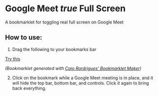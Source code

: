 # Google Meet _true_ Full Screen

A bookmarklet for toggling real full screen on Google Meet

## How to use:

1. Drag the following to your bookmarks bar

[Try this](javascript:(function()%7Bconst%20jsCtrlId%20%3D%20'hVZhab'%3B%20for%20(const%20controller%20of%20document.querySelectorAll(%60%5Bjscontroller%3D%22%24%7BjsCtrlId%7D%22%5D%60))%20if%20(controller.style.display%20%3D%3D%3D%20'')%20controller.style.display%20%3D%20'none'%3B%20else%20controller.style.display%20%3D%20''%3B%7D)()%3B)

_(Bookmarklet generated with [Caio Rordrigues' Bookmarklet Maker](https://caiorss.github.io/bookmarklet-maker/))_

2. Click on the bookmark while a Google Meet meeting is in place, and it will hide the top bar, bottom bar, and controls. Click it again to bring back everything.

